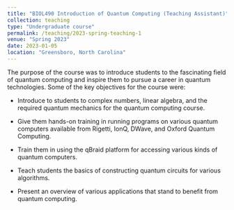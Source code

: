 ```yaml
---
title: "BIOL490 Introduction of Quantum Computing (Teaching Assistant)"
collection: teaching
type: "Undergraduate course"
permalink: /teaching/2023-spring-teaching-1
venue: "Spring 2023"
date: 2023-01-05
location: "Greensboro, North Carolina"
---
```

The purpose of the course was to introduce students to the fascinating field of quantum computing and inspire them to pursue a career in quantum technologies.
Some of the key objectives for the course were:
- Introduce to students to complex numbers, linear algebra, and the required quantum mechanics for the quantum computing course.

- Give them hands-on training in running programs on various quantum computers available from Rigetti, IonQ, DWave, and Oxford Quantum Computing.

- Train them in using the qBraid platform for accessing various kinds of quantum computers. 

- Teach students the basics of constructing quantum circuits for various algorithms.

- Present an overview of various applications that stand to benefit from quantum computing.

